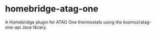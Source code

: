 # homebridge-atag-one
A Homebridge plugin for ATAG One thermostats using the kozmoz/atag-one-api Java library.
